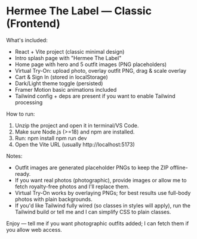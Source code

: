 Hermee The Label — Classic (Frontend)
===================================

What's included:
- React + Vite project (classic minimal design)
- Intro splash page with "Hermee The Label"
- Home page with hero and 5 outfit images (PNG placeholders)
- Virtual Try-On: upload photo, overlay outfit PNG, drag & scale overlay
- Cart & Sign In (stored in localStorage)
- Dark/Light theme toggle (persisted)
- Framer Motion basic animations included
- Tailwind config + deps are present if you want to enable Tailwind processing

How to run:
1. Unzip the project and open it in terminal/VS Code.
2. Make sure Node.js (>=18) and npm are installed.
3. Run:
   npm install
   npm run dev
4. Open the Vite URL (usually http://localhost:5173)

Notes:
- Outfit images are generated placeholder PNGs to keep the ZIP offline-ready.
- If you want real photos (photographic), provide images or allow me to fetch royalty-free photos and I'll replace them.
- Virtual Try-On works by overlaying PNGs; for best results use full-body photos with plain backgrounds.
- If you'd like Tailwind fully wired (so classes in styles will apply), run the Tailwind build or tell me and I can simplify CSS to plain classes.

Enjoy — tell me if you want photographic outfits added; I can fetch them if you allow web access.
